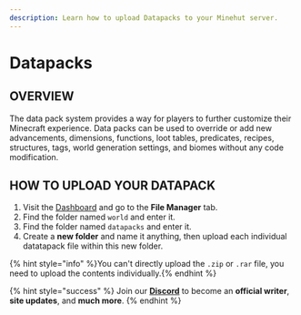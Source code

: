 ```yaml
---
description: Learn how to upload Datapacks to your Minehut server.
---
```


# Datapacks

## OVERVIEW

The data pack system provides a way for players to further customize their Minecraft experience. Data packs can be used to override or add new advancements, dimensions, functions, loot tables, predicates, recipes, structures, tags, world generation settings, and biomes without any code modification.

## HOW TO UPLOAD YOUR DATAPACK

1. Visit the [Dashboard](https://minehut.com/dashboard/home) and go to the **File Manager** tab.
2. Find the folder named `world` and enter it.
3. Find the folder named `datapacks` and enter it.
4. Create a **new folder** and name it anything, then upload each individual datatapack file within this new folder.

{% hint style="info" %}You can't directly upload the `.zip` or `.rar` file, you need to upload the contents individually.{% endhint %}

{% hint style="success" %}
Join our **[Discord](https://discord.gg/TYhH5bK)** to become an **official writer**, **site updates**, and **much more**.
{% endhint %}
